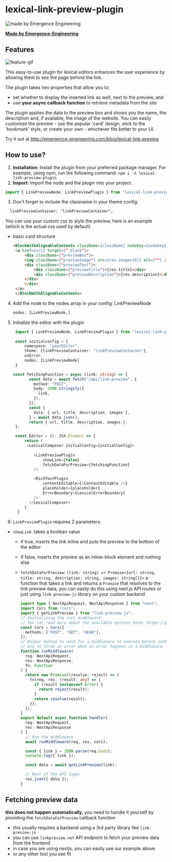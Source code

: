 # lexical-link-preview-plugin

![made by Emergence Engineering](https://emergence-engineering.com/ee-logo.svg)


[**Made by Emergence-Engineering**](https://emergence-engineering.com/)

## Features

![feature-gif](https://emergence-engineering.com/lexical-link-preview.gif)


This easy-to-use plugin for lexical editors enhances the user experience by allowing them to see the page behind the link. 

The plugin takes two properties that allow you to:
- set whether to display the inserted link as well, next to the preview, and
- use **your async callback function** to retrieve metadata from the site 

The plugin applies the data to the preview box and shows you the name, the description and, if available, the image of the website.
You can easily customize the preview - use the popular 'card' design, stick to the 'bookmark' style, or create your own - whichever fits better to your UI.

Try it out at http://emergence-engineering.com/blog/lexical-link-preview

## How to use?

1. **Installation**: Install the plugin from your preferred package manager. For example, using npm, run the following command: `npm i -S lexical-link-preview-plugin`
2. **Import**: Import the node and the plugin into your project. 
```typescript
import { LinkPreviewNode, LinkPreviewPlugin } from "lexical-link-preview-plugin";
```

3. Don't forget to include the classname in your theme config:  
```html
  linkPreviewContainer: "linkPreviewContainer",
```

You can use your custom css to style the preview, here is an example (which is the actual css used by default)

   - basic card structure

       ```html
       <BlockWithAlignableContents className={className} nodeKey={nodeKey}>
        <a href={url} target={"_blank"}>
            <div className={"previewBox"}>
            <img className={"previewImage"} src={res.images[0]} alt={""} />
            <div className={"previewText"}>
                <div className={"previewTitle"}>{res.title}</div>
                <div className={"previewDescription"}>{res.description}</div>
            </div>
            </div>
        </a>
        </BlockWithAlignableContents>
       ```

4. Add the node to the nodes array in your config: LinkPreviewNode

    ```typescript
    nodes: [LinkPreviewNode,]   
    ```

5. Initialize the editor with the plugin

   ```typescript
    import { LinkPreviewNode, LinkPreviewPlugin } from "lexical-link-preview-react"
    
    const initialconfig = {
        namespace: "yourEditor",
        theme: {linkPreviewContainer: "linkPreviewContainer"},
        onError,
        nodes: [LinkPreviewNode]
    }
   
   const fetchingFunction = async (link: string) => {
          const data = await fetch("/api/link-preview", {
            method: "POST",
            body: JSON.stringify({
              link,
            }),
          });
          const {
            data: { url, title, description, images },
          } = await data.json();
          return { url, title, description, images };
    };
   
    const Editor = (): JSX.Element => {
        return (
         <LexicalComposer initialConfig={initialConfig}>
            
            <LinkPreviewPlugin
                showLink={false}
                fetchDataForPreview={fetchingFunction}
            />
   
            <RichTextPlugin
                contentEditable={<ContentEditable />}
                placeholder={placeholder}
                ErrorBoundary={LexicalErrorBoundary}
            />
          </LexicalComposer>
        )
     }
   ```

6. `LinkPreviewPlugin` requires 2 parameters:

- `showLink`: takes a boolean value
    - if true, inserts the link inline and puts the preview to the bottom of the editor
    - if false, inserts the preview as an inline-block element and nothing else
      

   - `fetchDataForPreview`: `(link: string) => Promise<{url: string, title: string, description: string, images: string[]}>` a function that takes a link and returns a `Promise` that resolves to the link preview data, you can easily do this using next.js API routes or just using `link-preview-js` library on your custom backend

       ```typescript
       import type { NextApiRequest, NextApiResponse } from "next";
       import Cors from "cors";
       import { getLinkPreview } from "link-preview-js";
       // Initializing the cors middleware
       // You can read more about the available options here: https://github.com/expressjs/cors#configuration-options
       const cors = Cors({
         methods: ["POST", "GET", "HEAD"],
       });
       // Helper method to wait for a middleware to execute before continuing
       // And to throw an error when an error happens in a middleware
       function runMiddleware(
         req: NextApiRequest,
         res: NextApiResponse,
         fn: Function
       ) {
         return new Promise((resolve, reject) => {
           fn(req, res, (result: any) => {
             if (result instanceof Error) {
               return reject(result);
             }
             return resolve(result);
           });
         });
       }
       export default async function handler(
         req: NextApiRequest,
         res: NextApiResponse
       ) {
         // Run the middleware
         await runMiddleware(req, res, cors);
    
         const { link } = JSON.parse(req.body);
         console.log({ link });
    
         const data = await getLinkPreview(link);
    
         // Rest of the API logic
         res.json({ data });
       }
       ```


   

## Fetching preview data

**this does not happen automatically**, you need to handle it yourself by providing the `fetchDataForPreview` callback function

- this usually requires a backend using a 3rd party library like `link-preview-js`
- you can use `linkpreview.net` API endpoint to fetch your preview data from the frontend
- in case you are using nextjs, you can easily use our example above
- or any other tool you see fit